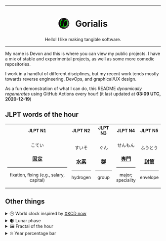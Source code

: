 ***

<h1 align="center">
<sub>
    <img src="readme/resources/avatar.png" height="36">
</sub>
&nbsp;
Gorialis
</h1>
<p align="center">
Hello! I like making tangible software.
</p>

***

My name is Devon and this is where you can view my public projects. I have a mix of stable and experimental projects, as well as some more comedic repositories.

I work in a handful of different disciplines, but my recent work tends mostly towards reverse engineering, DevOps, and graphical/UX design.

As a fun demonstration of what I can do, this README *dynamically regenerates* using GitHub Actions every hour! (it last updated at **03:09 UTC, 2020-12-19**)

<h2>JLPT words of the hour</h2>
<table>
    <tr>
        <th>JLPT N1</th>
        <th>JLPT N2</th>
        <th>JLPT N3</th>
        <th>JLPT N4</th>
        <th>JLPT N5</th>
    </tr>
    <tr>
        <td>
            <p align="center">こてい</p>
            <h3 align="center"><b><a href="https://jisho.org/search/%E5%9B%BA%E5%AE%9A">固定</a></b></h3>
            <hr>
            <p align="center">fixation,<wbr> fixing (e.g.,<wbr> salary,<wbr> capital)</p>
        </td>
        <td>
            <p align="center">すいそ</p>
            <h3 align="center"><b><a href="https://jisho.org/search/%E6%B0%B4%E7%B4%A0">水素</a></b></h3>
            <hr>
            <p align="center">hydrogen</p>
        </td>
        <td>
            <p align="center">ぐん</p>
            <h3 align="center"><b><a href="https://jisho.org/search/%E7%BE%A4">群</a></b></h3>
            <hr>
            <p align="center">group</p>
        </td>
        <td>
            <p align="center">せんもん</p>
            <h3 align="center"><b><a href="https://jisho.org/search/%E5%B0%82%E9%96%80">専門</a></b></h3>
            <hr>
            <p align="center">major;<br> speciality</p>
        </td>
        <td>
            <p align="center">ふうとう</p>
            <h3 align="center"><b><a href="https://jisho.org/search/%E5%B0%81%E7%AD%92">封筒</a></b></h3>
            <hr>
            <p align="center">envelope</p>
        </td>
    </tr>
</table>

<h2>Other things</h2>
<details>
<summary>🕒  World clock inspired by <a href="https://xkcd.com/now">XKCD now</a></summary>

> <img src="generated/now.png" width="512">

</details>
<details>
<summary>🌒 Lunar phase</summary>

The moon is approximately 17.12% through its phase (Waxing Crescent).

</details>
<details>
<summary>&#x1f5bc; Fractal of the hour</summary>

> <img src="generated/fractal.png" width="512">

</details>
<details>
<summary>&#x23f2; Year percentage bar</summary>
<pre><code>2020 [███████████████████▁] 96.48%</code></pre>
</details>
